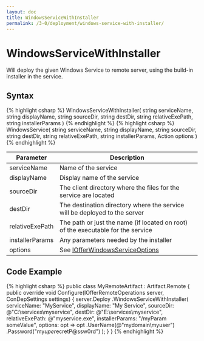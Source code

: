 ```yaml
---
layout: doc
title: WindowsServiceWithInstaller
permalink: /3-0/deployment/windows-service-with-installer/
---
```


WindowsServiceWithInstaller
===========================

Will deploy the given Windows Service to remote server, using the build-in installer in the service.

## Syntax

{% highlight csharp %}
WindowsServiceWithInstaller(
  string serviceName, 
  string displayName, 
  string sourceDir, 
  string destDir, 
  string relativeExePath, 
  string installerParams
)
{% endhighlight %}
{% highlight csharp %}
WindowsService(
  string serviceName, 
  string displayName, 
  string sourceDir, 
  string destDir, 
  string relativeExePath, 
  string installerParams,
  Action<IOfferWindowsServiceOptions> options
)
{% endhighlight %}

<table>
	<thead>
		<tr>
			<th>Parameter</th>
			<th>Description</th>
		</tr>
	</thead>
	<tbody>
		<tr>
			<td>serviceName</td>
			<td>Name of the service</td>
		</tr>
		<tr>
			<td>displayName</td>
			<td>Display name of the service</td>
		</tr>
		<tr>
			<td>sourceDir</td>
			<td>The client directory where the files for the service are located</td>
		</tr>
		<tr>
			<td>destDir</td>
			<td>The destination directory where the service will be deployed to the server</td>
		</tr>
		<tr>
			<td>relativeExePath</td>
			<td>The path or just the name (if located on root) of the executable for the service</td>
		</tr>
		<tr>
			<td>installerParams</td>
			<td>Any parameters needed by the installer</td>
		</tr>
		<tr>
			<td>options</td>
			<td>See <a href="../../options/IOfferWindowsServiceOptions/">IOfferWindowsServiceOptions</a></td>
		</tr>
	</tbody>
</table>

## Code Example

{% highlight csharp %}
public class MyRemoteArtifact : Artifact.Remote
{
  public override void Configure(IOfferRemoteOperations server, ConDepSettings settings)
  {
    server.Deploy
      .WindowsServiceWithInstaller(
        serviceName: "MyService",
        displayName: "My Service",
        sourceDir: @"C:\services\myservice",
        destDir: @"E:\services\myservice",
        relativeExePath: @"myservice.exe",
        installerParams: "/myParam someValue",
        options: opt => opt
          .UserName(@"mydomain\myuser")
          .Password("my$uper$ecretP@ssw0rd")
      );
  }
}
{% endhighlight %}
